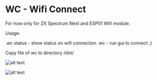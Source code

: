 # WC - Wifi Connect

For now only for ZX Spectrum Next and ESP01 Wifi module. 

Usage:

.wc status  - show status on wifi connection
.wc - run gui to connect ;)

Copy file of wc to directory /dot/

![alt text](http://mb-maniax.cz/wp-content/uploads/2021/06/20210629_132245.jpg)

![alt text](http://mb-maniax.cz/wp-content/uploads/2021/06/20210628_201006.jpg)

